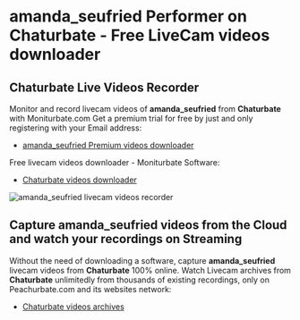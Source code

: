 # amanda_seufried Performer on Chaturbate - Free LiveCam videos downloader

## Chaturbate Live Videos Recorder

Monitor and record livecam videos of **amanda_seufried** from **Chaturbate** with Moniturbate.com
Get a premium trial for free by just and only registering with your Email address:
* [amanda_seufried Premium videos downloader](https://moniturbate.com/request-demo-licence-key.html)

Free livecam videos downloader - Moniturbate Software:
* [Chaturbate videos downloader](https://moniturbate.com/moniturbate-download-software.html)

![amanda_seufried livecam videos recorder](https://peachurnet.com/templates/moniturbate-software.png)


## Capture amanda_seufried videos from the Cloud and watch your recordings on Streaming

Without the need of downloading a software, capture **amanda_seufried** livecam videos from **Chaturbate** 100% online.
Watch Livecam archives from **Chaturbate** unlimitedly from thousands of existing recordings, only on Peachurbate.com and its websites network:
* [Chaturbate videos archives](https://peachurnet.com/)